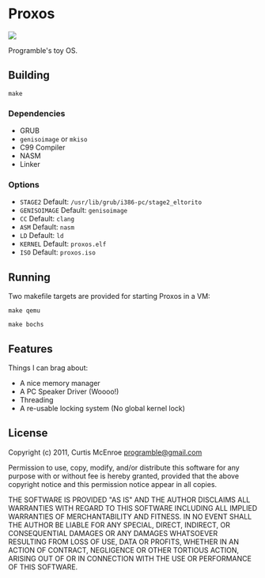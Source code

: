 Proxos
======
![](http://stillmaintained.com/programble/proxos.png)

Programble's toy OS.

## Building

    make

### Dependencies

  * GRUB
  * `genisoimage` or `mkiso`
  * C99 Compiler
  * NASM
  * Linker

### Options

  * `STAGE2` Default: `/usr/lib/grub/i386-pc/stage2_eltorito`
  * `GENISOIMAGE` Default: `genisoimage`
  * `CC` Default: `clang`
  * `ASM` Default: `nasm`
  * `LD` Default: `ld`
  * `KERNEL` Default: `proxos.elf`
  * `ISO` Default: `proxos.iso`

## Running

Two makefile targets are provided for starting Proxos in a VM:

    make qemu

    make bochs

## Features

Things I can brag about:

  * A nice memory manager
  * A PC Speaker Driver (Woooo!)
  * Threading
  * A re-usable locking system (No global kernel lock)

## License

Copyright (c) 2011, Curtis McEnroe <programble@gmail.com>

Permission to use, copy, modify, and/or distribute this software for any
purpose with or without fee is hereby granted, provided that the above
copyright notice and this permission notice appear in all copies.

THE SOFTWARE IS PROVIDED "AS IS" AND THE AUTHOR DISCLAIMS ALL WARRANTIES
WITH REGARD TO THIS SOFTWARE INCLUDING ALL IMPLIED WARRANTIES OF
MERCHANTABILITY AND FITNESS. IN NO EVENT SHALL THE AUTHOR BE LIABLE FOR
ANY SPECIAL, DIRECT, INDIRECT, OR CONSEQUENTIAL DAMAGES OR ANY DAMAGES
WHATSOEVER RESULTING FROM LOSS OF USE, DATA OR PROFITS, WHETHER IN AN
ACTION OF CONTRACT, NEGLIGENCE OR OTHER TORTIOUS ACTION, ARISING OUT OF
OR IN CONNECTION WITH THE USE OR PERFORMANCE OF THIS SOFTWARE.
